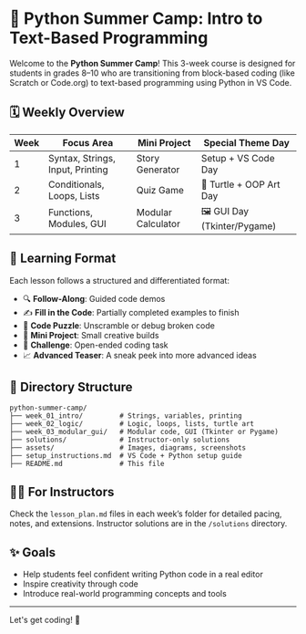 # 🐍 Python Summer Camp: Intro to Text-Based Programming

Welcome to the **Python Summer Camp**! This 3-week course is designed for students in grades 8–10 who are transitioning from block-based coding (like Scratch or Code.org) to text-based programming using Python in VS Code.

## 🗓️ Weekly Overview

| Week | Focus Area                       | Mini Project            | Special Theme Day        |
|------|----------------------------------|--------------------------|---------------------------|
| 1    | Syntax, Strings, Input, Printing | Story Generator          | Setup + VS Code Day       |
| 2    | Conditionals, Loops, Lists       | Quiz Game                | 🐢 Turtle + OOP Art Day    |
| 3    | Functions, Modules, GUI          | Modular Calculator       | 🖼️ GUI Day (Tkinter/Pygame) |

## 🧩 Learning Format
Each lesson follows a structured and differentiated format:

- 🔍 **Follow-Along**: Guided code demos
- ✍️ **Fill in the Code**: Partially completed examples to finish
- 🧩 **Code Puzzle**: Unscramble or debug broken code
- 🚀 **Mini Project**: Small creative builds
- 🎯 **Challenge**: Open-ended coding task
- 📈 **Advanced Teaser**: A sneak peek into more advanced ideas

## 📁 Directory Structure
```
python-summer-camp/
├── week_01_intro/         # Strings, variables, printing
├── week_02_logic/         # Logic, loops, lists, turtle art
├── week_03_modular_gui/   # Modular code, GUI (Tkinter or Pygame)
├── solutions/             # Instructor-only solutions
├── assets/                # Images, diagrams, screenshots
├── setup_instructions.md  # VS Code + Python setup guide
├── README.md              # This file
```

## 🧑‍🏫 For Instructors
Check the `lesson_plan.md` files in each week’s folder for detailed pacing, notes, and extensions. Instructor solutions are in the `/solutions` directory.

## ✨ Goals
- Help students feel confident writing Python code in a real editor
- Inspire creativity through code
- Introduce real-world programming concepts and tools

---

Let's get coding! 🚀
